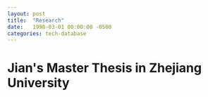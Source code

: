 ---layout: posttitle:  "Research"date:   1998-03-01 00:00:00 -0500categories: tech-database---# Jian's Master Thesis in Zhejiang University 